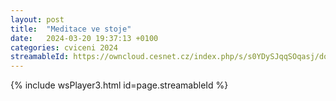 ```yaml
---
layout: post
title:  "Meditace ve stoje"
date:   2024-03-20 19:37:13 +0100
categories: cviceni 2024
streamableId: https://owncloud.cesnet.cz/index.php/s/s0YDySJqqSOqasj/download
---
```

{% include wsPlayer3.html id=page.streamableId %}

